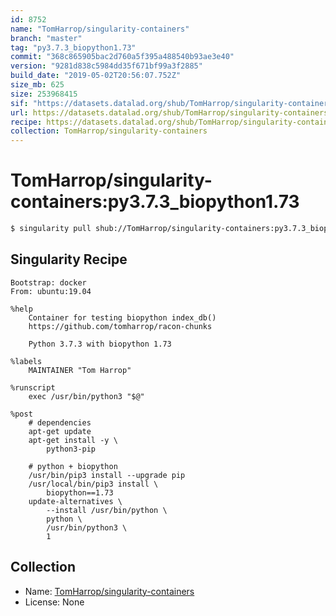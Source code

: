 ```yaml
---
id: 8752
name: "TomHarrop/singularity-containers"
branch: "master"
tag: "py3.7.3_biopython1.73"
commit: "368c865905bac2d760a5f395a488540b93ae3e40"
version: "9281d838c5984dd35f671bf99a3f2885"
build_date: "2019-05-02T20:56:07.752Z"
size_mb: 625
size: 253968415
sif: "https://datasets.datalad.org/shub/TomHarrop/singularity-containers/py3.7.3_biopython1.73/2019-05-02-368c8659-9281d838/9281d838c5984dd35f671bf99a3f2885.simg"
url: https://datasets.datalad.org/shub/TomHarrop/singularity-containers/py3.7.3_biopython1.73/2019-05-02-368c8659-9281d838/
recipe: https://datasets.datalad.org/shub/TomHarrop/singularity-containers/py3.7.3_biopython1.73/2019-05-02-368c8659-9281d838/Singularity
collection: TomHarrop/singularity-containers
---
```


# TomHarrop/singularity-containers:py3.7.3_biopython1.73

```bash
$ singularity pull shub://TomHarrop/singularity-containers:py3.7.3_biopython1.73
```

## Singularity Recipe

```singularity
Bootstrap: docker
From: ubuntu:19.04

%help
    Container for testing biopython index_db()
    https://github.com/tomharrop/racon-chunks

    Python 3.7.3 with biopython 1.73

%labels
    MAINTAINER "Tom Harrop"

%runscript
    exec /usr/bin/python3 "$@"

%post
    # dependencies
    apt-get update
    apt-get install -y \
        python3-pip

    # python + biopython
    /usr/bin/pip3 install --upgrade pip
    /usr/local/bin/pip3 install \
        biopython==1.73
    update-alternatives \
        --install /usr/bin/python \
        python \
        /usr/bin/python3 \
        1
```

## Collection

 - Name: [TomHarrop/singularity-containers](https://github.com/TomHarrop/singularity-containers)
 - License: None

